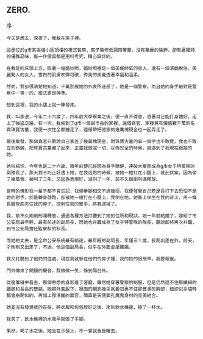 ## ZERO.

   序

    今天是周五，深夜了，我躲在房子裡。

    這是位於g市某高檔小區頂樓的複式套房，房子裝修低調而奢華，沒有華麗的裝飾，卻有著獨特的優雅品味，每一件傢具都是用料考究，精心設計的。

    在我是的床頭上方，掛著一幅婚紗照，婚紗照裡是一個英俊帥氣的男人，還有一個清麗脫俗，美麗動人的女人，雪白的肌膚吹彈可破，秀美的面龐透著幸福和溫柔。

    然而，我卻很清楚地知道，千萬別被她的外表所迷惑了，她是一個警察，而且她的身手絕對是警察中一等一的，槍法更是神準。

    想到這裡，我的小腿上就一陣發疼。

    我，叫李波，今年二十六歲了，四年前大學畢業之後，便一直不得意，憑著自己能打身體好，走上了強盜之路，有一次，我偷到了g市一個副市長的家裡，這個貪官，家裡竟有價值數千萬的名貴珠寶古董，我便一次性全都擄走了，還順帶把他家的幾萬塊現金也一起弄走了。

    最後案發，那個貪官只敢說自己家丟了幾萬塊現金，對珠寶古董的事一個字也不敢提，我也不敢立刻銷贓，把珠寶古董藏了起來，正當我做完一切，以為安全的時候，就遇到了我現在跟蹤的她。

    她叫楊玲，今年也是二十六歲，兩年前便已經因為身手矯健，連破大案而成為g市女子特警隊的副隊長了，那天我不巧正好遇上她，在我逃跑的時候，被她一槍打在小腿上，就此伏案，因為偷了幾萬塊，被判了三年，又因為表現好，減刑了一年，前不久剛剛刑滿釋放。

    當時的情形我一輩子都不會忘記，我倆拳腳相交不過幾招，我便發覺自己若是長打下去恐怕不是她的對手，於是轉身就跑，卻被她一槍打在小腿上，我倒在地，她衝上來坐在我的背上，用一條長腿彎曲夾住我的脖子，控制住我的雙手，將我逮捕了。

    我，前不久剛剛刑滿釋放，通過各種方法打聽到了她的住所和現狀，她一年前結婚了，嫁給了市公安局最年輕、最有前途的副局長，而她也升職成為了女子特警隊的隊長，聽說即將再次升職，到市公安局擔任監察科的科長。

    而她的丈夫，是全市公安系統最有前途，最年輕的副局長，年僅三十歲，長期出差在外，前天，才剛剛又出差了，不過，他這個副局長，似乎在外面金屋藏嬌。

    我又打聽到了他們的住處，現在我就躲在他們的房子裡，我的目的很簡單，我要報復。

    門外傳來了開鎖的聲音，我微微一笑，躲到陽台外。

    從窗簾縫中看去，那個熟悉的身影進了客廳，雖然她穿著警察的制服，但是仍然遮不住那纖細的腰肢和長長的雙腿，她將外套脫下，裡面的襯衣幾乎就要包裹不住那豐滿的胸部，紐扣似乎隨時都會崩開似的，再加上那清麗的面容，簡直是天使面孔魔鬼身材的完美結合。

    她並沒有發覺我的存在，將衣服和包包放好之後，來到飲水機邊，接了一杯水。

    我笑了，飲水機裡的水我早就做了手腳。

    果然，喝了水之後，她坐在沙發上，不一會就昏昏睡去。

